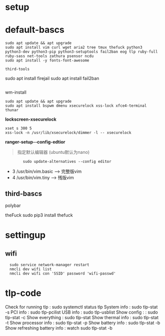 # setup

default-bascs
==========
```
sudo apt update && apt upgrade
sudo apt install vim curl wget aria2 tree tmux thefuck python3 python3-dev python3-pip python3-setuptools fail2ban eog tlp ruby-full ruby-sass net-tools zathura psensor ncdu
sudo apt install -y fonts-font-awesome 

third-tools
```
sudo apt install firejail
sudo apt install fail2ban
```
```
wm-install
```
sudo apt update && apt upgrade
sudo apt install bspwm dmenu xsecurelock xss-lock xfce4-terminal thunar 
```

 <strong>lockscreen-xsecurelock</strong>
```
xset s 300 5
xss-lock -n /usr/lib/xsecurelock/dimmer -l -- xsecurelock
```

 <strong>ranger-setup--config-edtior</strong>
 >指定默认编辑器
 (ubuntu默认为nano)
```
        sudo update-alternatives --config editor
```
* 3   /usr/bin/vim.basic --> 完整版vim
* 4   /usr/bin/vim.tiny  -->  残版vim
                
        

third-bascs
-------------
polybar

theFuck
sudo pip3 install thefuck

settingup
========

wifi
------------
```
  sudo service network-manager restart
  nmcli dev wifi list
  nmcli dev wifi con 'SSID' password 'wifi-passwd'
```

tlp-code
=========

Check for running tlp : sudo systemctl status tlp
System info : sudo tlp-stat -s
PCI info : sudo tlp-pcilist
USB info :  sudo tlp-usblist
Show config :  : sudo tlp-stat -c
Show everything : sudo tlp-stat 
Show thermal info : sudo tlp-stat -t
Show processor info : sudo tlp-stat -p
Show battery info : sudo tlp-stat -b
Show refreshing battery info : watch sudo tlp-stat -b
